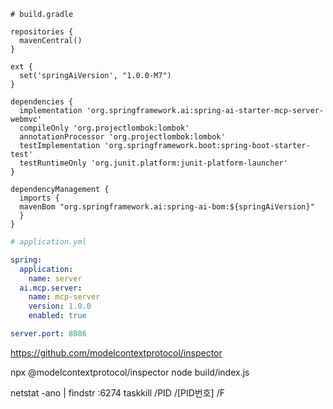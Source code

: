 ```
# build.gradle

repositories {
  mavenCentral()
}

ext {
  set('springAiVersion', "1.0.0-M7")
}

dependencies {
  implementation 'org.springframework.ai:spring-ai-starter-mcp-server-webmvc'
  compileOnly 'org.projectlombok:lombok'
  annotationProcessor 'org.projectlombok:lombok'
  testImplementation 'org.springframework.boot:spring-boot-starter-test'
  testRuntimeOnly 'org.junit.platform:junit-platform-launcher'
}

dependencyManagement {
  imports {
  mavenBom "org.springframework.ai:spring-ai-bom:${springAiVersion}"
  }
}
```

``` yml
# application.yml

spring:
  application:
    name: server
  ai.mcp.server:
    name: mcp-server
    version: 1.0.0
    enabled: true

server.port: 8086
```

https://github.com/modelcontextprotocol/inspector

npx @modelcontextprotocol/inspector node build/index.js

netstat -ano | findstr :6274
taskkill /PID /[PID번호] /F

